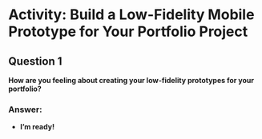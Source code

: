 # Activity: Build a Low-Fidelity Mobile Prototype for Your Portfolio Project

## Question 1
**How are you feeling about creating your low-fidelity prototypes for your portfolio?**

### Answer:
- **I’m ready!**  
